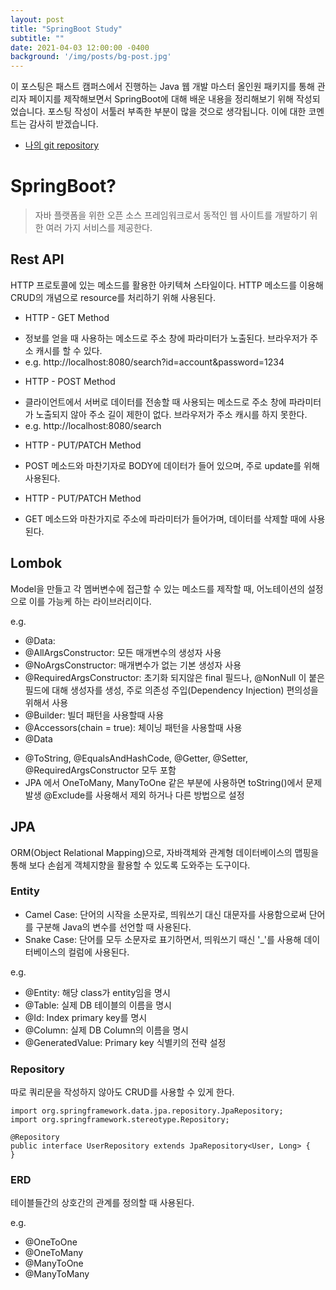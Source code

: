 ```yaml
---
layout: post
title: "SpringBoot Study"
subtitle: ""
date: 2021-04-03 12:00:00 -0400
background: '/img/posts/bg-post.jpg'
---
```


이 포스팅은 패스트 캠퍼스에서 진행하는 Java 웹 개발 마스터 올인원 패키지를 통해 관리자 페이지를 제작해보면서 SpringBoot에 대해 배운 내용을 정리해보기 위해 작성되었습니다. 포스팅 작성이 서툴러 부족한 부분이 많을 것으로 생각됩니다. 이에 대한 코멘트는 감사히 받겠습니다.
* [나의 git repository](https://github.com/qnbz209/Adminpage-SpringBoot)

SpringBoot?
======

> 자바 플랫폼을 위한 오픈 소스 프레임워크로서 동적인 웹 사이트를 개발하기 위한 여러 가지 서비스를 제공한다.


Rest API
-----

HTTP 프로토콜에 있는 메소드를 활용한 아키텍쳐 스타일이다.
HTTP 메소드를 이용해 CRUD의 개념으로 resource를 처리하기 위해 사용된다.

* HTTP - GET Method
- 정보를 얻을 때 사용하는 메소드로 주소 창에 파라미터가 노출된다. 브라우저가 주소 캐시를 할 수 있다.
- e.g. http://localhost:8080/search?id=account&password=1234

* HTTP - POST Method
- 클라이언트에서 서버로 데이터를 전송할 때 사용되는 메소드로 주소 창에 파라미터가 노출되지 않아 주소 길이 제한이 없다. 브라우저가 주소 캐시를 하지 못한다.
- e.g. http://localhost:8080/search

* HTTP - PUT/PATCH Method
- POST 메소드와 마찬기자로 BODY에 데이터가 들어 있으며, 주로 update를 위해 사용된다.

* HTTP - PUT/PATCH Method
- GET 메소드와 마찬가지로 주소에 파라미터가 들어가며, 데이터를 삭제할 때에 사용된다.


Lombok
-----
Model을 만들고 각 멤버변수에 접근할 수 있는 메소드를 제작할 때, 어노테이션의 설정으로 이를 가능케 하는 라이브러리이다.

e.g.
* @Data: 
* @AllArgsConstructor: 모든 매개변수의 생성자 사용
* @NoArgsConstructor: 매개변수가 없는 기본 생성자 사용
* @RequiredArgsConstructor: 초기화 되지않은 final 필드나, @NonNull 이 붙은 필드에 대해 생성자를 생성, 주로 의존성 주입(Dependency Injection) 편의성을 위해서 사용
* @Builder: 빌더 패턴을 사용할때 사용
* @Accessors(chain = true): 체이닝 패턴을 사용할때 사용
* @Data
- @ToString, @EqualsAndHashCode, @Getter, @Setter, @RequiredArgsConstructor 모두 포함
- JPA 에서 OneToMany, ManyToOne 같은 부분에 사용하면 toString()에서 문제 발생 @Exclude를 사용해서 제외 하거나 다른 방법으로 설정

JPA
------

ORM(Object Relational Mapping)으로, 자바객체와 관계형 데이터베이스의 맵핑을 통해 보다 손쉽게 객체지향을 활용할 수 있도록 도와주는 도구이다.

### Entity

* Camel Case: 단어의 시작을 소문자로, 띄워쓰기 대신 대문자를 사용함으로써 단어를 구분해 Java의 변수를 선언할 때 사용된다.
* Snake Case: 단어를 모두 소문자로 표기하면서, 띄워쓰기 때신 '_'를 사용해 데이터베이스의 컬럼에 사용된다.

e.g.
* @Entity: 해당 class가 entity임을 명시
* @Table: 실제 DB 테이블의 이름을 명시
* @Id: Index primary key를 명시
* @Column: 실제 DB Column의 이름을 명시
* @GeneratedValue: Primary key 식별키의 전략 설정


### Repository
따로 쿼리문을 작성하지 않아도 CRUD를 사용할 수 있게 한다.

```
import org.springframework.data.jpa.repository.JpaRepository;
import org.springframework.stereotype.Repository;

@Repository
public interface UserRepository extends JpaRepository<User, Long> {
}
```

### ERD
테이블들간의 상호간의 관계를 정의할 때 사용된다.

e.g.
* @OneToOne
* @OneToMany
* @ManyToOne
* @ManyToMany

